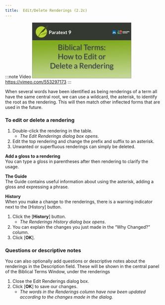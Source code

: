 ```yaml
---
title:  Edit/Delete Renderings (2.2c)
---
```


:::note Video
[![ ](../../media/2.2c.png)](https://vimeo.com/553297173)  
https://vimeo.com/553297173
:::

When several words have been identified as being renderings of a term all have the same central root, we can use a wildcard, the asterisk, to identify the root as the rendering. This will then match other inflected forms that are used in the future.

### To edit or delete a rendering

1.  Double-click the rendering in the table.  
    -  *The Edit Renderings dialog box opens.*
1.  Edit the top rendering and change the prefix and suffix to an asterisk.
1.  Unwanted or superfluous renderings can simply be deleted.

**Add a gloss to a rendering**  
You can type a gloss in parentheses after then rendering to clarify the usage.

**The Guide**  
The Guide contains useful information about using the asterisk, adding a gloss and expressing a phrase.

**History**  
When you make a change to the renderings, there is a warning indicator next to the [History] button.

1.  Click the [**History**] button.  
    -  *The Renderings History dialog box opens*.
1.  You can explain the changes you just made in the “Why Changed?” column.
1.   Click [**OK**].

### Questions or descriptive notes

You can also optionally add questions or descriptive notes about the renderings in the Description field. These will be shown in the central panel of the Biblical Terms Window, under the renderings

1.  Close the Edit Renderings dialog box.
1.  Click [**OK**] to save our changes.  
    -  *The words in the Renderings column have now been updated according to the changes made in the dialog.*
